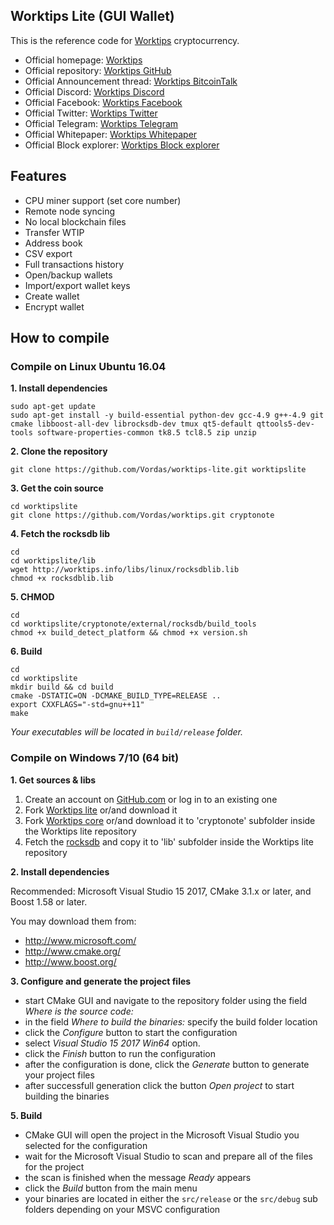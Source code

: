 ## Worktips Lite (GUI Wallet)

This is the reference code for [Worktips](https://worktips.info) cryptocurrency.

* Official homepage: [Worktips](http://worktips.info)
* Official repository: [Worktips GitHub](https://github.com/Vordas/worktips)
* Official Announcement thread: [Worktips BitcoinTalk](https://bitcointalk.org/index.php?topic=3086019.0)
* Official Discord: [Worktips Discord](https://discord.gg/UmZExyz)
* Official Facebook: [Worktips Facebook](https://www.facebook.com/worktipscoin)
* Official Twitter: [Worktips Twitter](https://twitter.com/wtipscoin)
* Official Telegram: [Worktips Telegram](https://t.me/joinchat/HOvygRE-6UnWOzoh72NVMA)
* Official Whitepaper: [Worktips Whitepaper](http://worktips.info/whitepaper_worktips.zip)
* Official Block explorer: [Worktips Block explorer](http://blockexplorer.worktips.info)

## Features

- CPU miner support (set core number)
- Remote node syncing
- No local blockchain files
- Transfer WTIP
- Address book
- CSV export
- Full transactions history
- Open/backup wallets
- Import/export wallet keys
- Create wallet
- Encrypt wallet


## How to compile

### Compile on Linux Ubuntu 16.04

**1. Install dependencies**

```
sudo apt-get update
sudo apt-get install -y build-essential python-dev gcc-4.9 g++-4.9 git cmake libboost-all-dev librocksdb-dev tmux qt5-default qttools5-dev-tools software-properties-common tk8.5 tcl8.5 zip unzip
```

**2. Clone the repository**

```
git clone https://github.com/Vordas/worktips-lite.git worktipslite
```

**3. Get the coin source**

```
cd worktipslite
git clone https://github.com/Vordas/worktips.git cryptonote
```

**4. Fetch the rocksdb lib**

```
cd
cd worktipslite/lib
wget http://worktips.info/libs/linux/rocksdblib.lib
chmod +x rocksdblib.lib
```

**5. CHMOD**

```
cd
cd worktipslite/cryptonote/external/rocksdb/build_tools
chmod +x build_detect_platform && chmod +x version.sh
```

**6. Build**

```
cd
cd worktipslite
mkdir build && cd build
cmake -DSTATIC=ON -DCMAKE_BUILD_TYPE=RELEASE ..
export CXXFLAGS="-std=gnu++11"
make
```

_Your executables will be located in `build/release` folder._


### Compile on Windows 7/10 (64 bit)

**1. Get sources & libs**

1. Create an account on [GitHub.com](github.com) or log in to an existing one
2. Fork [Worktips lite](https://github.com/Vordas/worktips-lite.git) or/and download it
3. Fork [Worktips core](https://github.com/Vordas/worktips.git) or/and download it to 'cryptonote' subfolder inside the Worktips lite repository
4. Fetch the [rocksdb](http://worktips.info/libs/windows/rocksdblib.lib) and copy it to 'lib' subfolder inside the Worktips lite repository

**2. Install dependencies**

Recommended: Microsoft Visual Studio 15 2017, CMake 3.1.x or later, and Boost 1.58 or later. 

You may download them from:
- http://www.microsoft.com/
- http://www.cmake.org/
- http://www.boost.org/


**3. Configure and generate the project files**

- start CMake GUI and navigate to the repository folder using the field _Where is the source code:_
- in the field _Where to build the binaries:_ specify the build folder location
- click the _Configure_ button to start the configuration
- select _Visual Studio 15 2017 Win64_ option.
- click the _Finish_ button to run the configuration
- after the configuration is done, click the _Generate_ button to generate your project files
- after successfull generation click the button _Open project_ to start building the binaries

**5. Build**

- CMake GUI will open the project in the Microsoft Visual Studio you selected for the configuration
- wait for the Microsoft Visual Studio to scan and prepare all of the files for the project
- the scan is finished when the message _Ready_ appears
- click the _Build_ button from the main menu
- your binaries are located in either the `src/release` or the `src/debug` sub folders depending on your MSVC configuration
